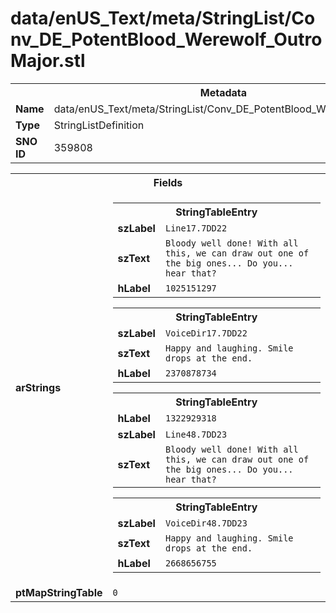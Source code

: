 <h1>data/enUS_Text/meta/StringList/Conv_DE_PotentBlood_Werewolf_OutroMajor.stl</h1><table><tr><th colspan="100%">Metadata</th></tr><tr><td><b>Name</b></td><td>data/enUS_Text/meta/StringList/Conv_DE_PotentBlood_Werewolf_OutroMajor.stl</td></tr><tr><td><b>Type</b></td><td>StringListDefinition</td></tr><tr><td><b>SNO ID</b></td><td>359808</td></tr></table>

<table><tr><th colspan="100%">Fields</th></tr><tr><td><b>arStrings</b></td><td><table><tr><th colspan="100%">StringTableEntry</th></tr><tr><td><b>szLabel</b></td><td><code>Line17.7DD22</code></td></tr><tr><td><b>szText</b></td><td><code>Bloody well done! With all this, we can draw out one of the big ones... Do you... hear that?</code></td></tr><tr><td><b>hLabel</b></td><td><code>1025151297</code></td></tr></table>


<table><tr><th colspan="100%">StringTableEntry</th></tr><tr><td><b>szLabel</b></td><td><code>VoiceDir17.7DD22</code></td></tr><tr><td><b>szText</b></td><td><code>Happy and laughing. Smile drops at the end.</code></td></tr><tr><td><b>hLabel</b></td><td><code>2370878734</code></td></tr></table>


<table><tr><th colspan="100%">StringTableEntry</th></tr><tr><td><b>hLabel</b></td><td><code>1322929318</code></td></tr><tr><td><b>szLabel</b></td><td><code>Line48.7DD23</code></td></tr><tr><td><b>szText</b></td><td><code>Bloody well done! With all this, we can draw out one of the big ones... Do you... hear that?</code></td></tr></table>


<table><tr><th colspan="100%">StringTableEntry</th></tr><tr><td><b>szLabel</b></td><td><code>VoiceDir48.7DD23</code></td></tr><tr><td><b>szText</b></td><td><code>Happy and laughing. Smile drops at the end.</code></td></tr><tr><td><b>hLabel</b></td><td><code>2668656755</code></td></tr></table>


</td></tr><tr><td><b>ptMapStringTable</b></td><td><code>0</code></td></tr></table>

